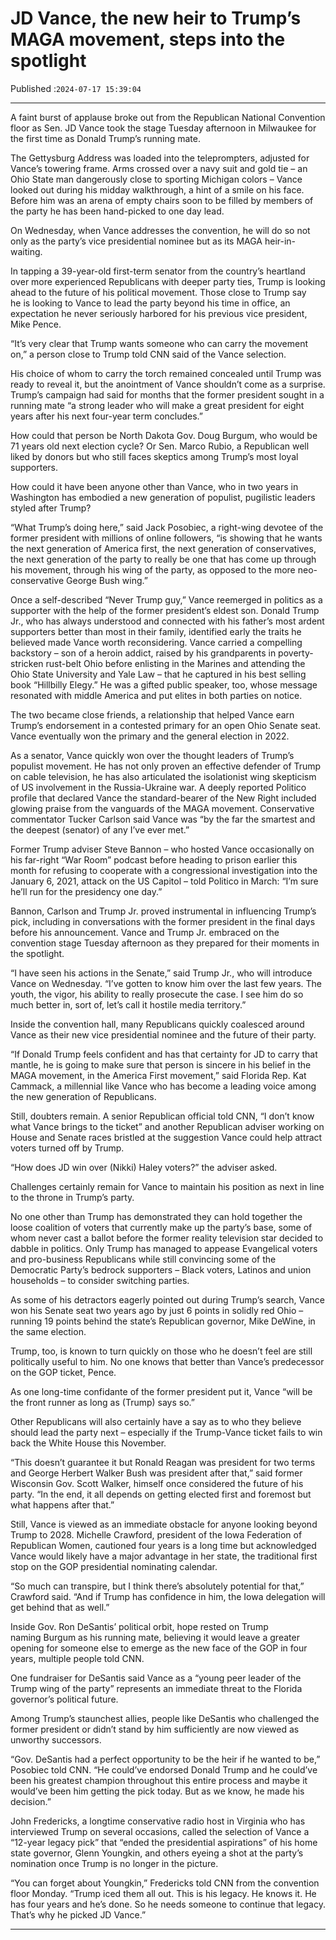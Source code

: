 # JD Vance, the new heir to Trump’s MAGA movement, steps into the spotlight

Published :`2024-07-17 15:39:04`

---

A faint burst of applause broke out from the Republican National Convention floor as Sen. JD Vance took the stage Tuesday afternoon in Milwaukee for the first time as Donald Trump’s running mate.

The Gettysburg Address was loaded into the teleprompters, adjusted for Vance’s towering frame. Arms crossed over a navy suit and gold tie – an Ohio State man dangerously close to sporting Michigan colors – Vance looked out during his midday walkthrough, a hint of a smile on his face. Before him was an arena of empty chairs soon to be filled by members of the party he has been hand-picked to one day lead.

On Wednesday, when Vance addresses the convention, he will do so not only as the party’s vice presidential nominee but as its MAGA heir-in-waiting.

In tapping a 39-year-old first-term senator from the country’s heartland over more experienced Republicans with deeper party ties, Trump is looking ahead to the future of his political movement. Those close to Trump say he is looking to Vance to lead the party beyond his time in office, an expectation he never seriously harbored for his previous vice president, Mike Pence.

“It’s very clear that Trump wants someone who can carry the movement on,” a person close to Trump told CNN said of the Vance selection.

His choice of whom to carry the torch remained concealed until Trump was ready to reveal it, but the anointment of Vance shouldn’t come as a surprise. Trump’s campaign had said for months that the former president sought in a running mate “a strong leader who will make a great president for eight years after his next four-year term concludes.”

How could that person be North Dakota Gov. Doug Burgum, who would be 71 years old next election cycle? Or Sen. Marco Rubio, a Republican well liked by donors but who still faces skeptics among Trump’s most loyal supporters.

How could it have been anyone other than Vance, who in two years in Washington has embodied a new generation of populist, pugilistic leaders styled after Trump?

“What Trump’s doing here,” said Jack Posobiec, a right-wing devotee of the former president with millions of online followers, “is showing that he wants the next generation of America first, the next generation of conservatives, the next generation of the party to really be one that has come up through his movement, through his wing of the party, as opposed to the more neo-conservative George Bush wing.”

Once a self-described “Never Trump guy,” Vance reemerged in politics as a supporter with the help of the former president’s eldest son. Donald Trump Jr., who has always understood and connected with his father’s most ardent supporters better than most in their family, identified early the traits he believed made Vance worth reconsidering. Vance carried a compelling backstory – son of a heroin addict, raised by his grandparents in poverty-stricken rust-belt Ohio before enlisting in the Marines and attending the Ohio State University and Yale Law – that he captured in his best selling book “Hillbilly Elegy.” He was a gifted public speaker, too, whose message resonated with middle America and put elites in both parties on notice.

The two became close friends, a relationship that helped Vance earn Trump’s endorsement in a contested primary for an open Ohio Senate seat. Vance eventually won the primary and the general election in 2022.

As a senator, Vance quickly won over the thought leaders of Trump’s populist movement. He has not only proven an effective defender of Trump on cable television, he has also articulated the isolationist wing skepticism of US involvement in the Russia-Ukraine war. A deeply reported Politico profile that declared Vance the standard-bearer of the New Right included glowing praise from the vanguards of the MAGA movement. Conservative commentator Tucker Carlson said Vance was “by the far the smartest and the deepest (senator) of any I’ve ever met.”

Former Trump adviser Steve Bannon – who hosted Vance occasionally on his far-right “War Room” podcast before heading to prison earlier this month for refusing to cooperate with a congressional investigation into the January 6, 2021, attack on the US Capitol – told Politico in March: “I’m sure he’ll run for the presidency one day.”

Bannon, Carlson and Trump Jr. proved instrumental in influencing Trump’s pick, including in conversations with the former president in the final days before his announcement. Vance and Trump Jr. embraced on the convention stage Tuesday afternoon as they prepared for their moments in the spotlight.

“I have seen his actions in the Senate,” said Trump Jr., who will introduce Vance on Wednesday. “I’ve gotten to know him over the last few years. The youth, the vigor, his ability to really prosecute the case. I see him do so much better in, sort of, let’s call it hostile media territory.”

Inside the convention hall, many Republicans quickly coalesced around Vance as their new vice presidential nominee and the future of their party.

“If Donald Trump feels confident and has that certainty for JD to carry that mantle, he is going to make sure that person is sincere in his belief in the MAGA movement, in the America First movement,” said Florida Rep. Kat Cammack, a millennial like Vance who has become a leading voice among the new generation of Republicans.

Still, doubters remain. A senior Republican official told CNN, “I don’t know what Vance brings to the ticket” and another Republican adviser working on House and Senate races bristled at the suggestion Vance could help attract voters turned off by Trump.

“How does JD win over (Nikki) Haley voters?” the adviser asked.

Challenges certainly remain for Vance to maintain his position as next in line to the throne in Trump’s party.

No one other than Trump has demonstrated they can hold together the loose coalition of voters that currently make up the party’s base, some of whom never cast a ballot before the former reality television star decided to dabble in politics. Only Trump has managed to appease Evangelical voters and pro-business Republicans while still convincing some of the Democratic Party’s bedrock supporters – Black voters, Latinos and union households – to consider switching parties.

As some of his detractors eagerly pointed out during Trump’s search, Vance won his Senate seat two years ago by just 6 points in solidly red Ohio – running 19 points behind the state’s Republican governor, Mike DeWine, in the same election.

Trump, too, is known to turn quickly on those who he doesn’t feel are still politically useful to him. No one knows that better than Vance’s predecessor on the GOP ticket, Pence.

As one long-time confidante of the former president put it, Vance “will be the front runner as long as (Trump) says so.”

Other Republicans will also certainly have a say as to who they believe should lead the party next – especially if the Trump-Vance ticket fails to win back the White House this November.

“This doesn’t guarantee it but Ronald Reagan was president for two terms and George Herbert Walker Bush was president after that,” said former Wisconsin Gov. Scott Walker, himself once considered the future of his party. “In the end, it all depends on getting elected first and foremost but what happens after that.”

Still, Vance is viewed as an immediate obstacle for anyone looking beyond Trump to 2028. Michelle Crawford, president of the Iowa Federation of Republican Women, cautioned four years is a long time but acknowledged Vance would likely have a major advantage in her state, the traditional first stop on the GOP presidential nominating calendar.

“So much can transpire, but I think there’s absolutely potential for that,” Crawford said. “And if Trump has confidence in him, the Iowa delegation will get behind that as well.”

Inside Gov. Ron DeSantis’ political orbit, hope rested on Trump naming Burgum as his running mate, believing it would leave a greater opening for someone else to emerge as the new face of the GOP in four years, multiple people told CNN.

One fundraiser for DeSantis said Vance as a “young peer leader of the Trump wing of the party” represents an immediate threat to the Florida governor’s political future.

Among Trump’s staunchest allies, people like DeSantis who challenged the former president or didn’t stand by him sufficiently are now viewed as unworthy successors.

“Gov. DeSantis had a perfect opportunity to be the heir if he wanted to be,” Posobiec told CNN. “He could’ve endorsed Donald Trump and he could’ve been his greatest champion throughout this entire process and maybe it would’ve been him getting the pick today. But as we know, he made his decision.”

John Fredericks, a longtime conservative radio host in Virginia who has interviewed Trump on several occasions, called the selection of Vance a “12-year legacy pick” that “ended the presidential aspirations” of his home state governor, Glenn Youngkin, and others eyeing a shot at the party’s nomination once Trump is no longer in the picture.

“You can forget about Youngkin,” Fredericks told CNN from the convention floor Monday. “Trump iced them all out. This is his legacy. He knows it. He has four years and he’s done. So he needs someone to continue that legacy. That’s why he picked JD Vance.”

---

